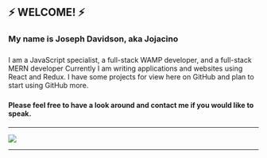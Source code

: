 ## ⚡ WELCOME! ⚡

###   My name is Joseph Davidson, aka Jojacino
#####
   I am a JavaScript specialist, a full-stack WAMP developer, and a full-stack MERN developer
Currently I am writing applications and websites using React and Redux.
I have some projects for view here on GitHub and plan to start using GitHub more.
#####
#### Please feel free to have a look around and contact me if you would like to speak.

___________________________________________________________

![](https://i.ibb.co/bgFz0ff/jojacinofb.jpg)
___________________________________________________________


<!--
**jojacino/jojacino** is a ✨ _special_ ✨ repository because its `README.md` (this file) appears on your GitHub profile.

Here are some ideas to get you started:

- 🔭 I’m currently working on ...
- 🌱 I’m currently learning ...
- 👯 I’m looking to collaborate on ...
- 🤔 I’m looking for help with ...
- 💬 Ask me about ...
- 📫 How to reach me: ...
- 😄 Pronouns: ...
- ⚡ Fun fact: ...
-->
